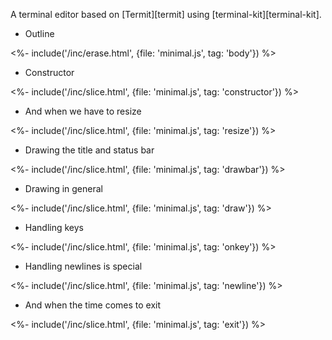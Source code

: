 ---
---

A terminal editor based on [Termit][termit] using [terminal-kit][terminal-kit].

-   Outline

<%- include('/inc/erase.html', {file: 'minimal.js', tag: 'body'}) %>

-   Constructor

<%- include('/inc/slice.html', {file: 'minimal.js', tag: 'constructor'}) %>

- And when we have to resize

<%- include('/inc/slice.html', {file: 'minimal.js', tag: 'resize'}) %>

- Drawing the title and status bar

<%- include('/inc/slice.html', {file: 'minimal.js', tag: 'drawbar'}) %>

- Drawing in general

<%- include('/inc/slice.html', {file: 'minimal.js', tag: 'draw'}) %>

- Handling keys

<%- include('/inc/slice.html', {file: 'minimal.js', tag: 'onkey'}) %>

- Handling newlines is special

<%- include('/inc/slice.html', {file: 'minimal.js', tag: 'newline'}) %>

-   And when the time comes to exit

<%- include('/inc/slice.html', {file: 'minimal.js', tag: 'exit'}) %>
